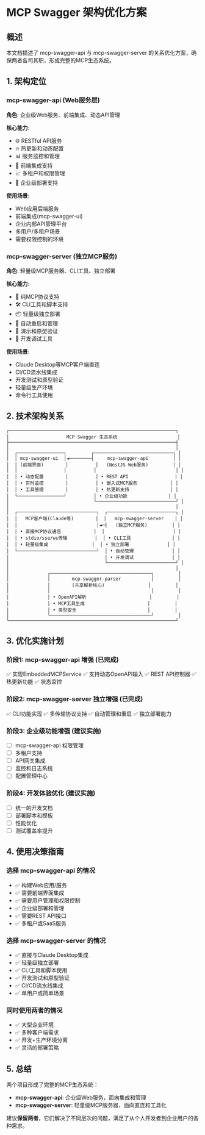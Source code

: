 # MCP Swagger 架构优化方案

## 概述

本文档描述了 mcp-swagger-api 与 mcp-swagger-server 的关系优化方案，确保两者各司其职，形成完整的MCP生态系统。

## 1. 架构定位

### mcp-swagger-api (Web服务层)
**角色**: 企业级Web服务、前端集成、动态API管理

**核心能力**:
- 🌐 RESTful API服务
- 🔥 热更新和动态配置
- 📊 服务监控和管理
- 🔗 前端集成支持
- 📈 多租户和权限管理
- 🚀 企业级部署支持

**使用场景**:
- Web应用后端服务
- 前端集成(mcp-swagger-ui)
- 企业内部API管理平台
- 多用户/多租户场景
- 需要权限控制的环境

### mcp-swagger-server (独立MCP服务)
**角色**: 轻量级MCP服务器、CLI工具、独立部署

**核心能力**:
- 🎯 纯MCP协议支持
- 🛠️ CLI工具和脚本支持
- 📦 轻量级独立部署
- 🔄 自动重启和管理
- 🎪 演示和原型验证
- 🔧 开发调试工具

**使用场景**:
- Claude Desktop等MCP客户端直连
- CI/CD流水线集成
- 开发测试和原型验证
- 轻量级生产环境
- 命令行工具使用

## 2. 技术架构关系

```
┌─────────────────────────────────────────────────────────────┐
│                     MCP Swagger 生态系统                      │
├─────────────────────────────────────────────────────────────┤
│                                                             │
│  ┌─────────────────┐         ┌─────────────────────────────┐ │
│  │ mcp-swagger-ui  │◄────────┤     mcp-swagger-api         │ │
│  │ (前端界面)        │          │   (NestJS Web服务)         │ │
│  │                 │          │                             │ │
│  │ • 动态配置        │          │ • REST API                 │ │
│  │ • 实时监控        │          │ • 嵌入式MCP服务            │ │
│  │ • 工具管理        │          │ • 热更新支持               │ │
│  └─────────────────┘          │ • 企业级功能               │ │
│                               └─────────────────────────────┘ │
│                                                             │
│  ┌─────────────────────────────┐  ┌─────────────────────────┐ │
│  │   MCP客户端(Claude等)        │  │   mcp-swagger-server    │ │
│  │                             │◄─┤   (独立MCP服务)         │ │
│  │ • 直接MCP协议通信            │  │                         │ │
│  │ • stdio/sse/ws传输          │  │ • CLI工具               │ │
│  │ • 轻量级集成                │  │ • 独立部署              │ │
│  └─────────────────────────────┘  │ • 自动管理              │ │
│                                   │ • 开发调试              │ │
│                                   └─────────────────────────┘ │
│                                                             │
│              ┌─────────────────────────────────────┐         │
│              │        mcp-swagger-parser           │         │
│              │        (共享解析核心)                │         │
│              │                                     │         │
│              │ • OpenAPI解析                       │         │
│              │ • MCP工具生成                       │         │
│              │ • 类型安全                          │         │
│              └─────────────────────────────────────┘         │
└─────────────────────────────────────────────────────────────┘
```

## 3. 优化实施计划

### 阶段1: mcp-swagger-api 增强 (已完成)
✅ 实现EmbeddedMCPService
✅ 支持动态OpenAPI输入
✅ REST API控制器
✅ 热更新功能
✅ 状态监控

### 阶段2: mcp-swagger-server 独立增强 (已完成)
✅ CLI功能实现
✅ 多传输协议支持
✅ 自动管理和重启
✅ 独立部署能力

### 阶段3: 企业级功能增强 (建议实施)
- [ ] mcp-swagger-api 权限管理
- [ ] 多租户支持
- [ ] API网关集成
- [ ] 监控和日志系统
- [ ] 配置管理中心

### 阶段4: 开发体验优化 (建议实施)
- [ ] 统一的开发文档
- [ ] 部署脚本和模板
- [ ] 性能优化
- [ ] 测试覆盖率提升

## 4. 使用决策指南

### 选择 mcp-swagger-api 的情况
- ✅ 构建Web应用/服务
- ✅ 需要前端界面集成
- ✅ 需要用户管理和权限控制
- ✅ 企业级部署和管理
- ✅ 需要REST API接口
- ✅ 多租户或SaaS服务

### 选择 mcp-swagger-server 的情况
- ✅ 直接与Claude Desktop集成
- ✅ 轻量级独立部署
- ✅ CLI工具和脚本使用
- ✅ 开发测试和原型验证
- ✅ CI/CD流水线集成
- ✅ 单用户或简单场景

### 同时使用两者的情况
- ✅ 大型企业环境
- ✅ 多种客户端需求
- ✅ 开发+生产环境分离
- ✅ 灵活的部署策略

## 5. 总结

两个项目形成了完整的MCP生态系统：
- **mcp-swagger-api**: 企业级Web服务，面向集成和管理
- **mcp-swagger-server**: 轻量级MCP服务器，面向直连和工具化

建议**保留两者**，它们解决了不同层次的问题，满足了从个人开发者到企业用户的各种需求。
